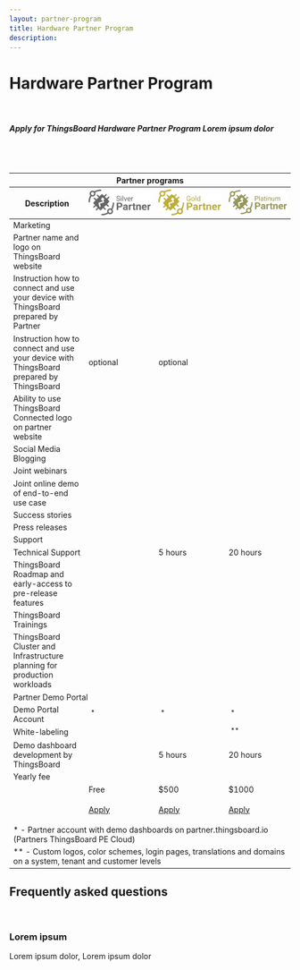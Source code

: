 ```yaml
---
layout: partner-program
title: Hardware Partner Program
description:
---
```


# Hardware Partner Program

<br/>

##### Apply for ThingsBoard Hardware Partner Program Lorem ipsum dolor

<br/>
<br/>
<div id="partner-program-pricing">
    <table>
        <thead>
        <tr>
            <th class="left-right-shadow program-type-header" colspan="4"><div class="program-type-header">Partner programs</div></th>
        </tr>
        <tr>
            <th class="left-shadow program-type-header"><div class="program-type-header">Description</div></th>
            <th class="program-type-header"><div class="program-type-header"><img src="/images/partners/silver-partner.svg"/></div></th>
            <th class="program-type-header"><div class="program-type-header"><img src="/images/partners/gold-partner.svg"/></div></th>
            <th class="right-shadow program-type-header"><div class="program-type-header"><img src="/images/partners/platinum-partner.svg"/></div></th>
        </tr>
        </thead>
        <tbody>
        <tr>
            <td class="program-section" colspan="4"><i class="fa fa-shopping-bag" aria-hidden="true"></i>Marketing</td>
        </tr>
        <tr>
            <td>Partner name and logo on ThingsBoard website</td>
            <td class="checked"></td>
            <td class="checked"></td>
            <td class="checked"></td>
        </tr>
        <tr>
            <td>Instruction how to connect and use 
                your device with ThingsBoard prepared by Partner</td>
            <td class="checked"></td>
            <td class="checked"></td>
            <td class="checked"></td>
        </tr>
        <tr>
            <td>Instruction how to connect and use 
                your device with ThingsBoard prepared by ThingsBoard</td>
            <td>optional</td>
            <td>optional</td>
            <td class="checked"></td>
        </tr>
        <tr>
            <td>Ability to use ThingsBoard Connected logo
                on partner website</td>
            <td class="checked"></td>
            <td class="checked"></td>
            <td class="checked"></td>
        </tr>        
        <tr>
            <td>Social Media Blogging</td>
            <td class="unchecked"></td>
            <td class="checked"></td>
            <td class="checked"></td>
        </tr>   
        <tr>
            <td>Joint webinars</td>
            <td class="unchecked"></td>
            <td class="checked"></td>
            <td class="checked"></td>
        </tr>   
        <tr>
            <td>Joint online demo of end-to-end use case</td>
            <td class="unchecked"></td>
            <td class="checked"></td>
            <td class="checked"></td>
        </tr>   
        <tr>
            <td>Success stories</td>
            <td class="unchecked"></td>
            <td class="checked"></td>
            <td class="checked"></td>
        </tr>   
        <tr>
            <td>Press releases</td>
            <td class="unchecked"></td>
            <td class="checked"></td>
            <td class="checked"></td>
        </tr>   
        <tr>
            <td class="program-section" colspan="4"><i class="fa fa-life-ring" aria-hidden="true"></i>Support</td>
        </tr>
        <tr>
            <td>Technical Support</td>
            <td></td>
            <td>5 hours</td>
            <td>20 hours</td>
        </tr>   
        <tr>
            <td>ThingsBoard Roadmap and 
                early-access to pre-release features</td>
            <td class="unchecked"></td>
            <td class="checked"></td>
            <td class="checked"></td>
        </tr>   
        <tr>
            <td>ThingsBoard Trainings</td>
            <td class="unchecked"></td>
            <td class="checked"></td>
            <td class="checked"></td>
        </tr>   
        <tr>
            <td>ThingsBoard Cluster and Infrastructure 
                planning for production workloads</td>
            <td class="unchecked"></td>
            <td class="checked"></td>
            <td class="checked"></td>
        </tr>   
        <tr>
            <td class="program-section" colspan="4"><i class="fa fa-desktop" aria-hidden="true"></i>Partner Demo Portal</td>
        </tr>        
        <tr>
            <td>Demo Portal Account</td>
            <td class="checked">&nbsp;<sup>*</sup></td>
            <td class="checked">&nbsp;<sup>*</sup></td>
            <td class="checked">&nbsp;<sup>*</sup></td>
        </tr>
        <tr>
            <td>White-labeling</td>
            <td class="unchecked"></td>
            <td class="unchecked"></td>
            <td class="checked">&nbsp;<sup>**</sup></td>
        </tr>
        <tr>
            <td>Demo dashboard development by ThingsBoard</td>
            <td></td>
            <td>5 hours</td>
            <td>20 hours</td>
        </tr>
        <tr>
            <td class="program-section" colspan="4"><i class="fa fa-dollar" aria-hidden="true"></i>Yearly fee</td>
        </tr>        
        <tr>
            <td></td>
            <td>Free</td>
            <td>$500</td>
            <td>$1000</td>
        </tr>
        <tr>
            <td></td>
            <td>
                <div class="apply-cell">
                    <p><a href="/partners/apply/hardware/?program=silver" class="button">Apply</a></p>
                </div>    
            </td>
            <td>
                <div class="apply-cell">
                    <p><a href="/partners/apply/hardware/?program=gold" class="button">Apply</a></p>
                </div>    
            </td>
            <td>
                <div class="apply-cell">
                    <p><a href="/partners/apply/hardware/?program=platinum" class="button">Apply</a></p>
                </div>    
            </td>
        </tr>
        <tr>
            <td class="note" colspan="4">* - Partner account with demo dashboards on partner.thingsboard.io (Partners ThingsBoard PE Cloud)</td>
        </tr>
        <tr>
            <td class="note" colspan="4">** - Custom logos, color schemes, login pages, translations and domains on a system, tenant and customer levels</td>
        </tr>
        </tbody>
    </table>
    <div class="bottom-background"></div>
</div>

## Frequently asked questions

<br/>

<div class="pi-accordion">
    <h3 id="lorem-ipsum">Lorem ipsum</h3>
    <div class="item" data-tag="h4" data-item-id="lorem-ipsum-dolor" data-title="Lorem ipsum dolor">
        <div class="container">
            <p>
                Lorem ipsum dolor, Lorem ipsum dolor
            </p>
        </div>
    </div>
</div>



